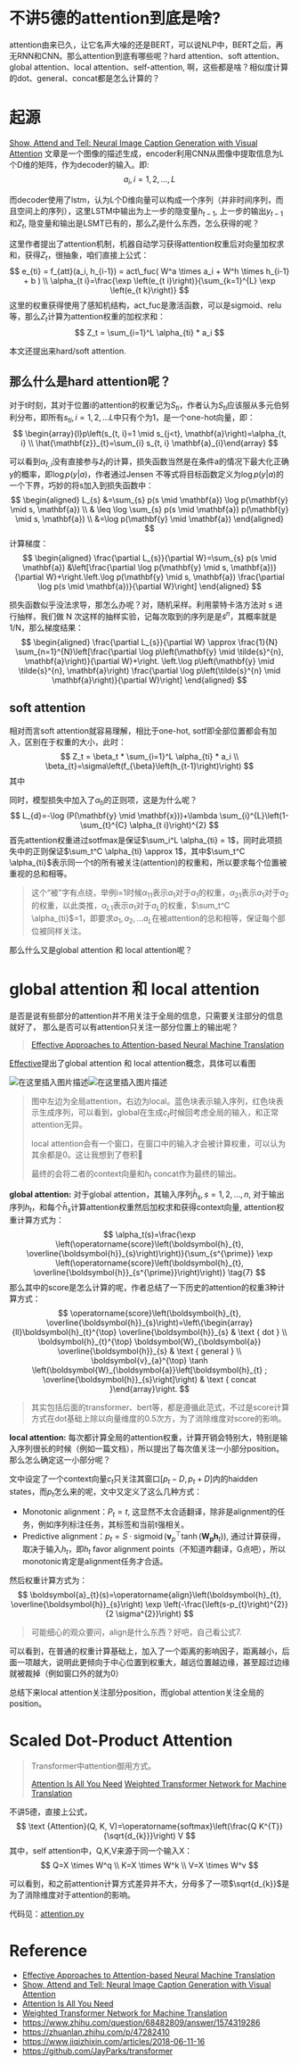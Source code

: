 # 不讲5德的attention到底是啥?

attention由来已久，让它名声大噪的还是BERT，可以说NLP中，BERT之后，再无RNN和CNN。那么attention到底有哪些呢？hard attention、soft attention、global attention、local attention、self-attention, 啊，这些都是啥？相似度计算的dot、general、concat都是怎么计算的？


# 起源

[Show, Attend and Tell: Neural Image Caption Generation with Visual Attention](https://arxiv.org/pdf/1502.03044.pdf)
文章是一个图像的描述生成，encoder利用CNN从图像中提取信息为L个D维的矩阵，作为decoder的输入。即:
$$
a_{i}, i=1,2, \ldots, L
$$


而decoder使用了lstm，认为L个D维向量可以构成一个序列（并非时间序列，而且空间上的序列），这里LSTM中输出为上一步的隐变量$h_{t-1}$, 上一步的输出$y_{t-1}$和$Z_t$, 隐变量和输出是LSMT已有的，那么$Z_t$是什么东西，怎么获得的呢？

这里作者提出了attention机制，机器自动学习获得attention权重后对向量加权求和，获得$Z_t$，很抽象，咱们直接上公式：
$$
e_{ti} = f_{att}(a_i, h_{i-1}) = act\_fuc( W^a \times a_i + W^h \times h_{i-1} + b ) \\
\alpha_{t i}=\frac{\exp \left(e_{t i}\right)}{\sum_{k=1}^{L} \exp \left(e_{t k}\right)}
$$
这里的权重获得使用了感知机结构，act_fuc是激活函数，可以是sigmoid、relu等，那么$Z_t$计算为attention权重的加权求和：
$$
Z_t = \sum_{i=1}^L \alpha_{ti} * a_i
$$

本文还提出来hard/soft attention.

## 那么什么是hard attention呢？

对于t时刻，其对于位置i的attention的权重记为$S_{ti}$，作者认为$S_{ti}$应该服从多元伯努利分布，即所有$s_{ti}, i=1,2,...L$中只有个为1，是一个one-hot向量，即：
$$
\begin{array}{l}p\left(s_{t, i}=1 \mid s_{j<t}, \mathbf{a}\right)=\alpha_{t, i} \\ \hat{\mathbf{z}}_{t}=\sum_{i} s_{t, i} \mathbf{a}_{i}\end{array}
$$

可以看到$\alpha_{t,i}$没有直接参与$\hat z_t$的计算，损失函数当然是在条件a的情况下最大化正确y的概率，即$\log p(y|a)$，作者通过Jensen 不等式将目标函数定义为$\log p(y|a)$的一个下界，巧妙的将s加入到损失函数中：
$$
\begin{aligned} L_{s} &=\sum_{s} p(s \mid \mathbf{a}) \log p(\mathbf{y} \mid s, \mathbf{a}) \\ & \leq \log \sum_{s} p(s \mid \mathbf{a}) p(\mathbf{y} \mid s, \mathbf{a}) \\ &=\log p(\mathbf{y} \mid \mathbf{a}) \end{aligned}
$$
计算梯度：
$$
\begin{aligned} \frac{\partial L_{s}}{\partial W}=\sum_{s} p(s \mid \mathbf{a}) &\left[\frac{\partial \log p(\mathbf{y} \mid s, \mathbf{a})}{\partial W}+\right.\left.\log p(\mathbf{y} \mid s, \mathbf{a}) \frac{\partial \log p(s \mid \mathbf{a})}{\partial W}\right] \end{aligned}
$$


损失函数似乎没法求导，那怎么办呢？对，随机采样。利用蒙特卡洛方法对 s 进行抽样，我们做 N 次这样的抽样实验，记每次取到的序列是是$\tilde{s}^{n}$，其概率就是1/N，那么梯度结果：
$$
\begin{aligned} \frac{\partial L_{s}}{\partial W} \approx \frac{1}{N} \sum_{n=1}^{N}\left[\frac{\partial \log p\left(\mathbf{y} \mid \tilde{s}^{n}, \mathbf{a}\right)}{\partial W}+\right. \left.\log p\left(\mathbf{y} \mid \tilde{s}^{n}, \mathbf{a}\right) \frac{\partial \log p\left(\tilde{s}^{n} \mid \mathbf{a}\right)}{\partial W}\right] \end{aligned}
$$


## soft attention

相对而言soft attention就容易理解，相比于one-hot, sotf即全部位置都会有加入，区别在于权重的大小，此时：
$$
Z_t = \beta_t * \sum_{i=1}^L \alpha_{ti} * a_i \\ \beta_{t}=\sigma\left(f_{\beta}\left(h_{t-1}\right)\right)
$$
其中

同时，模型损失中加入了$\alpha_{ti}$的正则项，这是为什么呢？
$$
L_{d}=-\log (P(\mathbf{y} \mid \mathbf{x}))+\lambda \sum_{i}^{L}\left(1-\sum_{t}^{C} \alpha_{t i}\right)^{2}
$$
首先attention权重进过sotfmax是保证$\sum_i^L \alpha_{ti} = 1$，同时此项损失中的正则保证$\sum_t^C \alpha_{ti} \approx 1$，其中$\sum_t^C \alpha_{ti}$表示同一个t的所有被关注(attention)的权重和，所以要求每个位置被重视的总和相等。

> 这个“被”字有点绕，举例i=1时候$\alpha_{11}$表示$a_1$对于$a_1$的权重，$\alpha_{21}$表示$a_1$对于$a_2$的权重，以此类推，$\alpha_{L1}$表示$a_1$对于$a_L$的权重，$\sum_t^C \alpha_{ti}$=1，即要求$a_1, a_2,...a_L$在被attention的总和相等，保证每个部位被同样关注。

那么什么又是global attention 和 local attention呢？
# global attention 和 local attention

是否是说有些部分的attention并不用关注于全局的信息，只需要关注部分的信息就好了， 那么是否可以有attention只关注一部分位置上的输出呢？

> [Effective Approaches to Attention-based Neural Machine Translation](https://arxiv.org/abs/1508.04025)

[Effective](https://arxiv.org/abs/1508.04025)提出了global attention 和 local attention概念，具体可以看图

![在这里插入图片描述](https://img-blog.csdnimg.cn/20201228003656741.png?x-oss-process=image/watermark,type_ZmFuZ3poZW5naGVpdGk,shadow_10,text_aHR0cHM6Ly9ibG9nLmNzZG4ubmV0L3NoaW5lMTk5MzA4MjA=,size_16,color_FFFFFF,t_70)![在这里插入图片描述](https://img-blog.csdnimg.cn/20201228003705391.png?x-oss-process=image/watermark,type_ZmFuZ3poZW5naGVpdGk,shadow_10,text_aHR0cHM6Ly9ibG9nLmNzZG4ubmV0L3NoaW5lMTk5MzA4MjA=,size_16,color_FFFFFF,t_70)

> 图中左边为全局attention，右边为local。蓝色块表示输入序列，红色块表示生成序列，可以看到，global在生成$c_t$时候回考虑全局的输入，和正常attention无异。
>
> local attention会有一个窗口，在窗口中的输入才会被计算权重，可以认为其余都是0。这让我想到了卷积🤣
>
> 最终的会将二者的context向量和$h_t$ concat作为最终的输出。

**global attention:** 对于global attention，其输入序列$\bar{h}_{s}, s=1,2, \ldots, n$, 对于输出序列$h_t$，和每个$\bar{h}_{s}$计算attention权重然后加权求和获得context向量, attention权重计算方式为：
$$
\alpha_t(s)=\frac{\exp \left(\operatorname{score}\left(\boldsymbol{h}_{t}, \overline{\boldsymbol{h}}_{s}\right)\right)}{\sum_{s^{\prime}} \exp \left(\operatorname{score}\left(\boldsymbol{h}_{t}, \overline{\boldsymbol{h}}_{s^{\prime}}\right)\right)} \tag{7}
$$
那么其中的score是怎么计算的呢，作者总结了一下历史的attention的权重3种计算方式：
$$
\operatorname{score}\left(\boldsymbol{h}_{t}, \overline{\boldsymbol{h}}_{s}\right)=\left\{\begin{array}{ll}\boldsymbol{h}_{t}^{\top} \overline{\boldsymbol{h}}_{s} & \text { dot } \\ \boldsymbol{h}_{t}^{\top} \boldsymbol{W}_{\boldsymbol{a}} \overline{\boldsymbol{h}}_{s} & \text { general } \\ \boldsymbol{v}_{a}^{\top} \tanh \left(\boldsymbol{W}_{\boldsymbol{a}}\left[\boldsymbol{h}_{t} ; \overline{\boldsymbol{h}}_{s}\right]\right) & \text { concat }\end{array}\right.
$$

> 其实包括后面的transformer、bert等，都是遵循此范式，不过是score计算方式在dot基础上除以向量维度的0.5次方，为了消除维度对score的影响。

**local attention:** 每次都计算全局的attention权重，计算开销会特别大，特别是输入序列很长的时候（例如一篇文档），所以提出了每次值关注一小部分position。那么怎么确定这一小部分呢？

文中设定了一个context向量$c_t$只关注其窗口$[p_t-D, p_t+D]$内的haidden states，而$p_t$怎么来的呢，文中又定义了这么几种方式：

- Monotonic alignment：$P_t=t$, 这显然不太合适翻译，除非是alignment的任务，例如序列标注任务，其标签和当前t强相关。
- Predictive alignment：$p_{t}=S \cdot \operatorname{sigmoid}\left(\boldsymbol{v}_{p}^{\top} \tanh \left(\boldsymbol{W}_{\boldsymbol{p}} \boldsymbol{h}_{t}\right)\right)$, 通过计算获得，取决于输入$h_t$，即$h_t$ favor alignment points（不知道咋翻译，G点吧），所以monotonic肯定是alignment任务才合适。

然后权重计算方式为：
$$
\boldsymbol{a}_{t}(s)=\operatorname{align}\left(\boldsymbol{h}_{t}, \overline{\boldsymbol{h}}_{s}\right) \exp \left(-\frac{\left(s-p_{t}\right)^{2}}{2 \sigma^{2}}\right)
$$

> 可能细心的观众要问，align是什么东西？好吧，自己看公式7.

可以看到，在普通的权重计算基础上，加入了一个距离的影响因子，距离越小，后面一项越大，说明此更倾向于中心位置到权重大，越远位置越边缘，甚至超过边缘就被裁掉（例如窗口外的就为0）

总结下来local attention关注部分position，而global attention关注全局的position。

# Scaled Dot-Product Attention

> Transformer中attention御用方式。
>
> [Attention Is All You Need](https://arxiv.org/abs/1706.03762)
> [Weighted Transformer Network for Machine Translation](https://arxiv.org/abs/1711.02132)

不讲5德，直接上公式，
$$
\text {Attention}(Q, K, V)=\operatorname{softmax}\left(\frac{Q K^{T}}{\sqrt{d_{k}}}\right) V
$$
其中，self attention中，Q,K,V来源于同一个输入X：
$$
Q=X \times W^q  \\
K=X \times W^k  \\
V=X \times W^v
$$

可以看到，和之前attention计算方式差异并不大，分母多了一项$\sqrt{d_{k}}$是为了消除维度对于attention的影响。

代码见：[attention.py](https://github.com/InsaneLife/MyPicture/blob/master/Attention/attention.py)

# Reference

- [Effective Approaches to Attention-based Neural Machine Translation](https://arxiv.org/abs/1508.04025)
- [Show, Attend and Tell: Neural Image Caption Generation with Visual Attention](https://arxiv.org/pdf/1502.03044.pdf)
- [Attention Is All You Need](https://arxiv.org/abs/1706.03762)
- [Weighted Transformer Network for Machine Translation](https://arxiv.org/abs/1711.02132)
- https://www.zhihu.com/question/68482809/answer/1574319286
- https://zhuanlan.zhihu.com/p/47282410
- https://www.jiqizhixin.com/articles/2018-06-11-16
- https://github.com/JayParks/transformer

